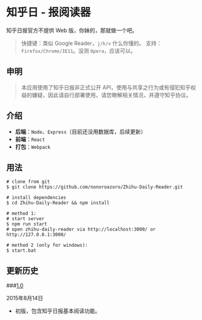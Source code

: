 # 知乎日 - 报阅读器

知乎日报官方不提供 Web 版，你妹的，那就做一个吧。
> 快捷键：类似 Google Reader，`j/k/v` 什么你懂的。
> 支持：`Firefox/Chrome/IE11`。没测 `Opera`，应该可以。

## 申明

> 本应用使用了知乎日报非正式公开 API，使用与共享之行为或有侵犯知乎权益的嫌疑，因此请自行部署使用，请您暸解相关情况，并遵守知乎协议。

## 介绍

- **后端**：`Node`、`Express`（目前还没用数据库，后续更新）
- **前端**：`React`
- **打包**：`Webpack`

## 用法

    # clone from git
    $ git clone https://github.com/nonoroazoro/Zhihu-Daily-Reader.git

    # install dependencies
    $ cd Zhihu-Daily-Reader && npm install

    # method 1:
    # start server
    $ npm run start
    # open zhihu-daily-reader via http://localhost:3000/ or http://127.0.0.1:3000/

    # method 2 (only for windows):
    $ start.bat

## 更新历史

###<a href="#v1.0" id="v1.0">1.0</a>

2015年8月14日

- 初版，包含知乎日报基本阅读功能。